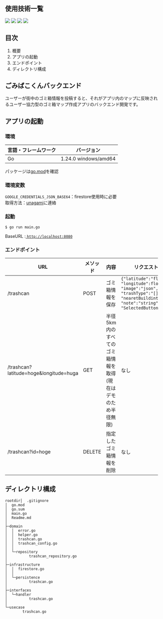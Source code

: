 <div id="top"></div>

## 使用技術一覧

<!-- シールド一覧 -->
<!-- 該当するプロジェクトの中から任意のものを選ぶ-->
<p style="display: inline">
  <!-- バックエンドのフレームワーク一覧 -->
  <img src="https://img.shields.io/badge/-Echo-black.svg?logo=echo&style=for-the-badge">
  <!-- バックエンドの言語一覧 -->
  <img src="https://img.shields.io/badge/-Go-black.svg?logo=go&style=for-the-badge">
  <!-- インフラ一覧 -->
  <img src="https://img.shields.io/badge/-Firestore-black.svg?&style=for-the-badge">
  <img src="https://img.shields.io/badge/-Heroku-black.svg?logo=heroku&style=for-the-badge">
</p>

## 目次

1. 概要
2. アプリの起動
3. エンドポイント
4. ディレクトリ構成


## ごみばこくんバックエンド

ユーザーが街中のゴミ箱情報を投稿すると、それがアプリ内のマップに反映されるユーザー協力型のゴミ箱マップ作成アプリのバックエンド開発です。

## アプリの起動
### 環境
| 言語・フレームワーク  | バージョン |
| --------------------- | ---------- |
| Go                | 1.24.0   windows/amd64   |
パッケージは[go.mod](go.mod)を確認

### 環境変数
`GOOGLE_CREDENTIALS_JSON_BASE64`：firestore使用時に必要 \
取得方法：[unagami](https://github.com/UnagamiKanta)に連絡

### 起動
```
$ go run main.go
```
BaseURL :[ `http://localhost:8080`](http://localhost:8080)

### エンドポイント

|URL|メソッド|内容|リクエストボディ|
|----|----|----|----|
|/trashcan|POST|ゴミ箱情報を保存|`{"latitude":"float", "longitude":float, "image":"json", "trashType":"[]string", "nearetBuildint":"string", "note":"string", "SelectedButton":"string"}`|
|/trashcan?latitude=hoge&longitude=huga | GET| 半径5km内のすべてのゴミ箱情報を取得(現在はデモのため半径無限) | なし|
|/trashcan?id=hoge | DELETE| 指定したゴミ箱情報を削除 |なし|

## ディレクトリ構成

<!-- Treeコマンドを使ってディレクトリ構成を記載 -->
```
rootdir│  .gitignore
│  go.mod
│  go.sum
│  main.go
│  Readme.md
│
├─domain
│  │  error.go
│  │  helper.go
│  │  trashcan.go
│  │  trashcan_config.go
│  │
│  └─repository
│          trashcan_repository.go
│
├─infrastructure
│  │  firestore.go
│  │
│  └─persistence
│          trashcan.go
│
├─interfaces
│  └─handler
│          trashcan.go
│
└─usecase
        trashcan.go
```


